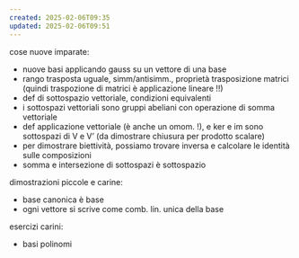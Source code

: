 ```yaml
---
created: 2025-02-06T09:35
updated: 2025-02-06T09:51
---
```

cose nuove imparate:
- nuove basi applicando gauss su un vettore di una base
- rango trasposta uguale, simm/antisimm., proprietà trasposizione matrici (quindi traspozione di matrici è applicazione lineare !!)
- def di sottospazio vettoriale, condizioni equivalenti
- i sottospazi vettoriali sono gruppi abeliani con operazione di somma vettoriale
- def applicazione vettoriale (è anche un omom. !), e ker e im sono sottospazi di V e V’ (da dimostrare chiusura per prodotto scalare)
- per dimostrare biettività, possiamo trovare inversa e calcolare le identità sulle composizioni
- somma e intersezione di sottospazi è sottospazio

dimostrazioni piccole e carine:
- base canonica è base
- ogni vettore si scrive come comb. lin. unica della base

esercizi carini:
- basi polinomi